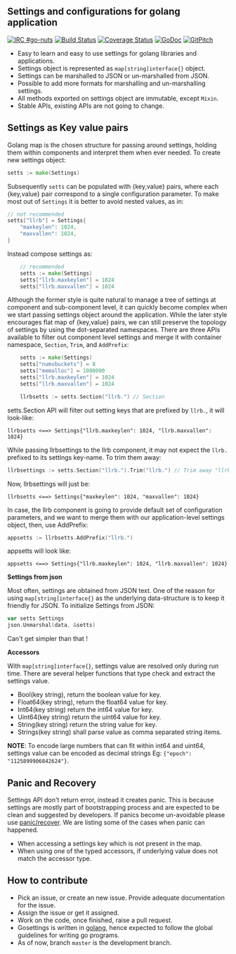 Settings and configurations for golang application
--------------------------------------------------

[![IRC #go-nuts](https://www.irccloud.com/invite-svg?channel=%23go-nuts&amp;hostname=chat.freenode.net&amp;port=6697&amp;ssl=1)](https://www.irccloud.com/invite?channel=%23go-nuts&amp;hostname=chat.freenode.net&amp;port=6697&amp;ssl=1)
[![Build Status](https://travis-ci.org/bnclabs/gosettings.png)](https://travis-ci.org/bnclabs/gosettings)
[![Coverage Status](https://coveralls.io/repos/bnclabs/gosettings/badge.png?branch=master&service=github)](https://coveralls.io/github/bnclabs/gosettings?branch=master)
[![GoDoc](https://godoc.org/github.com/bnclabs/gosettings?status.png)](https://godoc.org/github.com/bnclabs/gosettings)
[![GitPitch](https://gitpitch.com/assets/badge.svg)](https://gitpitch.com/bnclabs/gosettings/master?grs=github&t=white)

* Easy to learn and easy to use settings for golang libraries and applications.
* Settings object is represented as `map[string]interface{}` object.
* Settings can be marshalled to JSON or un-marshalled from JSON.
* Possible to add more formats for marshalling and un-marshalling settings.
* All methods exported on settings object are immutable, except `Mixin`.
* Stable APIs, existing APIs are not going to change.

Settings as Key value pairs
---------------------------

Golang map is the chosen structure for passing around settings, holding them
within components and interpret them when ever needed. To create new
settings object:

```go
setts := make(Settings)
```

Subsequently `setts` can be populated with {key,value} pairs, where each
{key,value} pair correspond to a single configuration parameter. To make
most out of `Settings` it is better to avoid nested values, as in:

```go
// not recommended
setts["llrb"] = Settings{
    "maxkeylen": 1024,
    "maxvallen": 1024,
}
```

Instead compose settings as:

```go
    // recommended
    setts := make(Settings)
    setts["llrb.maxkeylen"] = 1024
    setts["llrb.maxvallen"] = 1024
```

Although the former style is quite natural to manage a tree of settings at
component and sub-component level, it can quickly become complex when
we start passing settings object around the application. While the later
style encourages flat map of {key,value} pairs, we can still preserve the
topology of settings by using the dot-separated namespaces. There are three
APIs available to filter out component level settings and merge it with
container namespace, `Section`, `Trim`, and `AddPrefix`:

```go
    setts := make(Settings)
    setts["numvbuckets"] = 8
    setts["memalloc"] = 1000000
    setts["llrb.maxkeylen"] = 1024
    setts["llrb.maxvallen"] = 1024

    llrbsetts := setts.Section("llrb.") // Section
```

setts.Section API will filter out setting keys that are prefixed by `llrb.`,
it will look-like:

```text
llrbsetts <==> Settings{"llrb.maxkeylen": 1024, "llrb.maxvallen": 1024}
```

While passing llrbsettings to the llrb component, it may not expect the
`llrb.` prefixed to its settings key-name. To trim them away:

```go
llrbsettings := setts.Section("llrb.").Trim("llrb.") // Trim away "llrb."
```

Now, llrbsettings will just be:

```text
llrbsetts <==> Settings{"maxkeylen": 1024, "maxvallen": 1024}
```

In case, the llrb component is going to provide default set of
configuration parameters, and we want to merge them with our
application-level settings object, then, use AddPrefix:

```go
appsetts := llrbsetts.AddPrefix("llrb.")
```

appsetts will look like:

```text
appsetts <==> Settings{"llrb.maxkeylen": 1024, "llrb.maxvallen": 1024}
```

**Settings from json**

Most often, settings are obtained from JSON text. One of the reason for
using `map[string]interface{}` as the underlying data-structure is to keep
it friendly for JSON. To initialize Settings from JSON:

```go
var setts Settings
json.Unmarshal(data, &setts)
```

Can't get simpler than that !

**Accessors**

With `map[string]interface{}`, settings value are resolved only during run
time.  There are several helper functions that type check and extract the
settings value.

* Bool(key string), return the boolean value for key.
* Float64(key string), return the float64 value for key.
* Int64(key string) return the int64 value for key.
* Uint64(key string) return the uint64 value for key.
* String(key string) return the string value for key.
* Strings(key string) shall parse value as comma separated string items.

**NOTE**: To encode large numbers that can fit within int64 and uint64,
settings value can be encoded as decimal strings
Eg: `{"epoch": "1125899906842624"}`.

Panic and Recovery
------------------

Settings API don't return error, instead it creates panic. This is because
settings are mostly part of bootstrapping process and are expected to be
clean and suggested by developers. If panics become un-avoidable please use
[panic/recover](https://blog.golang.org/defer-panic-and-recover). We are
listing some of the cases when panic can happened.

* When accessing a settings key which is not present in the map.
* When using one of the typed accessors, if underlying value does not match
  the accessor type.

How to contribute
-----------------

* Pick an issue, or create an new issue. Provide adequate documentation for
  the issue.
* Assign the issue or get it assigned.
* Work on the code, once finished, raise a pull request.
* Gosettings is written in [golang](https://golang.org/), hence expected to
  follow the global guidelines for writing go programs.
* As of now, branch `master` is the development branch.
